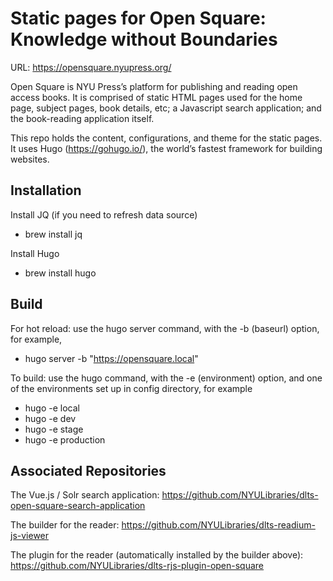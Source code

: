 # Static pages for Open Square: Knowledge without Boundaries

URL: https://opensquare.nyupress.org/

Open Square is NYU Press’s platform for publishing and reading open access books. 
It is comprised of static HTML pages used for the home page, subject pages, book details, etc; a Javascript search application; and the book-reading application itself. 

This repo holds the content, configurations, and theme for the static pages.
It uses Hugo (https://gohugo.io/), the world’s fastest framework for building websites.


## Installation

Install JQ (if you need to refresh data source)
  * brew install jq

Install Hugo
  * brew install hugo


## Build

For hot reload: use the hugo server command, with the -b (baseurl) option, for example,
  * hugo server -b "https://opensquare.local"

To build: use the hugo command, with the -e (environment) option, and one of the environments set up in config directory, for example
  * hugo -e local
  * hugo -e dev
  * hugo -e stage
  * hugo -e production



## Associated Repositories

The Vue.js / Solr search application: https://github.com/NYULibraries/dlts-open-square-search-application

The builder for the reader: https://github.com/NYULibraries/dlts-readium-js-viewer

The plugin for the reader (automatically installed by the builder above): https://github.com/NYULibraries/dlts-rjs-plugin-open-square
  
